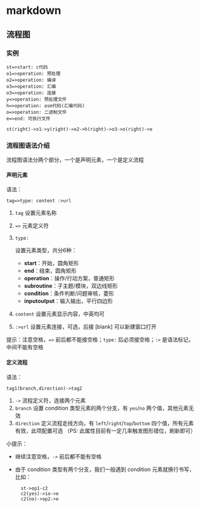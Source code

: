 # markdown

## 流程图

### 实例

```flow
st=>start: c代码
o1=>operation: 预处理
o2=>operation: 编译
o3=>operation: 汇编
o3=>operation: 连接
y=>operation: 预处理文件
h=>operation: asm代码(汇编代码)
o=>operation: 二进制文件
e=>end: 可执行文件

st(right)->o1->y(right)->o2->h(right)->o3->o(right)->e

```

### 流程图语法介绍

流程图语法分两个部分，一个是声明元素，一个是定义流程

#### 声明元素

语法：

```
tag=>type: content :>url
```

1. `tag` 设置元素名称

2. `=>` 元素定义符

3. ```
   type:
   ```

    

   设置元素类型，共分6种：

   - **start**：开始，圆角矩形
   - **end**：结束，圆角矩形
   - **operation**：操作/行动方案，普通矩形
   - **subroutine**：子主题/模块，双边线矩形
   - **condition**：条件判断/问题审核，菱形
   - **inputoutput**：输入输出，平行四边形

4. `content` 设置元素显示内容，中英均可

5. `:>url` 设置元素连接，可选，后接 [blank] 可以新建窗口打开

提示：注意空格，`=>` 前后都不能接空格；`type:` 后必须接空格；`:>` 是语法标记，中间不能有空格

#### 定义流程

语法：

```
tag1(branch,direction)->tag2
```

1. `->` 流程定义符，连接两个元素
2. `branch` 设置 condition 类型元素的两个分支，有 `yes`/`no` 两个值，其他元素无效
3. `direction` 定义流程走线方向，有 `left`/`right`/`top`/`bottom` 四个值，所有元素有效，此项配置可选
   （PS: 此属性目前有一定几率触发图形错位，刷新即可）

小提示：

- 继续注意空格，`->` 前后都不能有空格

- 由于 condition 类型有两个分支，我们一般遇到 condition 元素就换行书写，比如：

  ```
    st->op1-c2
    c2(yes)->io->e
    c2(no)->op2->e
  ```